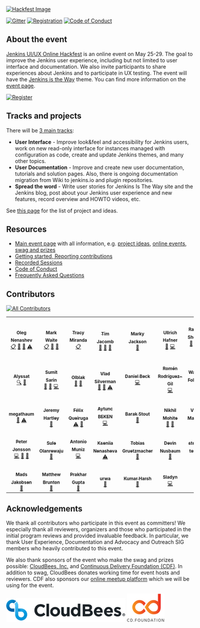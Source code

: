[![Hackfest Image](./img/README_header_top.png)](https://www.jenkins.io/events/online-hackfest/2020-uiux/)

[![Gitter](https://badges.gitter.im/jenkinsci/hackfest.svg)](https://gitter.im/jenkinsci/hackfest?utm_source=badge&utm_medium=badge&utm_campaign=pr-badge)
[![Registration](https://img.shields.io/badge/register-here-blue)](https://forms.gle/MrkASJagxNvdXBbdA)
[![Code of Conduct](https://img.shields.io/badge/%E2%9D%A4-code%20of%20conduct-lightgrey.svg)](https://www.jenkins.io/project/conduct/)


## About the event

[Jenkins UI/UX Online Hackfest](https://www.jenkins.io/events/online-hackfest/2020-uiux/) is an online event on May 25-29.
The goal to improve the Jenkins user experience, including but not limited to user interface and documentation.
We also invite participants to share experiences about Jenkins and to participate in UX testing.
The event will have the [Jenkins is the Way](https://www.jenkins.io/blog/2020/04/30/jenkins-is-the-way/) theme.
You can find more information on the [event page](https://www.jenkins.io/events/online-hackfest/2020-uiux/).

[![Register](./img/register-button-small.png)](https://forms.gle/MrkASJagxNvdXBbdA)

## Tracks and projects

There will be [3 main tracks](https://www.jenkins.io/events/online-hackfest/2020-uiux/#tracks-and-project-ideas):

* **User Interface** - Improve look&feel and accessibility for Jenkins users, work on new read-only interface for instances managed with configuration as code, create and update Jenkins themes, and many other topics.
* **User Documentation** - Improve and create new user documentation, tutorials and solution pages. Also, there is ongoing documentation migration from Wiki to jenkins.io and plugin repositories.
* **Spread the word** - Write user stories for Jenkins Is The Way site and the Jenkins blog, post about your Jenkins user experience and new features, record overview and HOWTO videos, etc.

See [this page](https://www.jenkins.io/events/online-hackfest/2020-uiux/#tracks-and-project-ideas) for the list of project and ideas.

## Resources

* [Main event page](https://www.jenkins.io/events/online-hackfest/2020-uiux/) with all information, e.g. 
  [project ideas](https://www.jenkins.io/events/online-hackfest/2020-uiux/#tracks-and-project-ideas),
  [online events](https://www.jenkins.io/events/online-hackfest/2020-uiux/#online-events),
  [swag and prizes](https://www.jenkins.io/events/online-hackfest/2020-uiux/#swag-and-prizes)
* [Getting started, Reporting contributions](./CONTRIBUTING.md)
* [Recorded Sessions](./presentations/)
* [Code of Conduct](https://www.jenkins.io/project/conduct/)
* [Frequently Asked Questions](https://www.jenkins.io/events/online-hackfest/2020-uiux/faq/)

## Contributors

<!-- ALL-CONTRIBUTORS-BADGE:START - Do not remove or modify this section -->
[![All Contributors](https://img.shields.io/badge/all_contributors-34-orange.svg?style=flat-square)](#contributors-)
<!-- ALL-CONTRIBUTORS-BADGE:END --> 

<!-- ALL-CONTRIBUTORS-LIST:START - Do not remove or modify this section -->
<!-- prettier-ignore-start -->
<!-- markdownlint-disable -->
<table>
  <tr>
    <td align="center"><a href="https://github.com/oleg-nenashev"><img src="https://avatars0.githubusercontent.com/u/3000480?v=4" width="100px;" alt=""/><br /><sub><b>Oleg Nenashev</b></sub></a><br /><a href="#eventOrganizing-oleg-nenashev" title="Event Organizing">📋</a> <a href="#talk-oleg-nenashev" title="Talks">📢</a> <a href="https://github.com/jenkinsci/ui-ux-hackfest-2020/commits?author=oleg-nenashev" title="Documentation">📖</a> <a href="https://github.com/jenkinsci/ui-ux-hackfest-2020/commits?author=oleg-nenashev" title="Tests">⚠️</a></td>
    <td align="center"><a href="https://jenkins.io/blog/authors/markewaite/"><img src="https://avatars2.githubusercontent.com/u/156685?v=4" width="100px;" alt=""/><br /><sub><b>Mark Waite</b></sub></a><br /><a href="#eventOrganizing-MarkEWaite" title="Event Organizing">📋</a> <a href="#talk-MarkEWaite" title="Talks">📢</a> <a href="https://github.com/jenkinsci/ui-ux-hackfest-2020/pulls?q=is%3Apr+reviewed-by%3AMarkEWaite" title="Reviewed Pull Requests">👀</a></td>
    <td align="center"><a href="https://tracymiranda.com"><img src="https://avatars2.githubusercontent.com/u/5173122?v=4" width="100px;" alt=""/><br /><sub><b>Tracy Miranda</b></sub></a><br /><a href="#eventOrganizing-tracymiranda" title="Event Organizing">📋</a></td>
    <td align="center"><a href="https://github.com/timja"><img src="https://avatars3.githubusercontent.com/u/21194782?v=4" width="100px;" alt=""/><br /><sub><b>Tim Jacomb</b></sub></a><br /><a href="https://github.com/jenkinsci/ui-ux-hackfest-2020/pulls?q=is%3Apr+reviewed-by%3Atimja" title="Reviewed Pull Requests">👀</a> <a href="#ideas-timja" title="Ideas, Planning, & Feedback">🤔</a> <a href="#talk-timja" title="Talks">📢</a></td>
    <td align="center"><a href="https://twitter.com/markyjackson5"><img src="https://avatars2.githubusercontent.com/u/16655670?v=4" width="100px;" alt=""/><br /><sub><b>Marky Jackson</b></sub></a><br /><a href="https://github.com/jenkinsci/ui-ux-hackfest-2020/pulls?q=is%3Apr+reviewed-by%3Amarkyjackson-taulia" title="Reviewed Pull Requests">👀</a></td>
    <td align="center"><a href="http://www.cs.hm.edu/die_fakultaet/ansprechpartner/professoren/hafner/index.de.html"><img src="https://avatars2.githubusercontent.com/u/503338?v=4" width="100px;" alt=""/><br /><sub><b>Ullrich Hafner</b></sub></a><br /><a href="#talk-uhafner" title="Talks">📢</a> <a href="https://github.com/jenkinsci/ui-ux-hackfest-2020/commits?author=uhafner" title="Code">💻</a></td>
    <td align="center"><a href="https://github.com/res0nance"><img src="https://avatars3.githubusercontent.com/u/31362124?v=4" width="100px;" alt=""/><br /><sub><b>Raihaan Shouhell</b></sub></a><br /><a href="https://github.com/jenkinsci/ui-ux-hackfest-2020/commits?author=res0nance" title="Documentation">📖</a> <a href="https://github.com/jenkinsci/ui-ux-hackfest-2020/commits?author=res0nance" title="Code">💻</a> <a href="https://github.com/jenkinsci/ui-ux-hackfest-2020/pulls?q=is%3Apr+reviewed-by%3Ares0nance" title="Reviewed Pull Requests">👀</a> <a href="https://github.com/jenkinsci/ui-ux-hackfest-2020/commits?author=res0nance" title="Tests">⚠️</a></td>
  </tr>
  <tr>
    <td align="center"><a href="https://github.com/alyssat"><img src="https://avatars1.githubusercontent.com/u/15133103?v=4" width="100px;" alt=""/><br /><sub><b>Alyssat</b></sub></a><br /><a href="#fundingFinding-alyssat" title="Funding Finding">🔍</a> <a href="#talk-alyssat" title="Talks">📢</a></td>
    <td align="center"><a href="https://github.com/stellargo"><img src="https://avatars0.githubusercontent.com/u/27735438?v=4" width="100px;" alt=""/><br /><sub><b>Sumit Sarin</b></sub></a><br /><a href="https://github.com/jenkinsci/ui-ux-hackfest-2020/commits?author=stellargo" title="Documentation">📖</a> <a href="#tool-stellargo" title="Tools">🔧</a> <a href="https://github.com/jenkinsci/ui-ux-hackfest-2020/commits?author=stellargo" title="Code">💻</a></td>
    <td align="center"><a href="https://github.com/olblak"><img src="https://avatars1.githubusercontent.com/u/2360224?v=4" width="100px;" alt=""/><br /><sub><b>Olblak</b></sub></a><br /><a href="https://github.com/jenkinsci/ui-ux-hackfest-2020/commits?author=olblak" title="Documentation">📖</a> <a href="https://github.com/jenkinsci/ui-ux-hackfest-2020/pulls?q=is%3Apr+reviewed-by%3Aolblak" title="Reviewed Pull Requests">👀</a></td>
    <td align="center"><a href="https://vsilverman.github.io"><img src="https://avatars0.githubusercontent.com/u/2159948?v=4" width="100px;" alt=""/><br /><sub><b>Vlad Silverman</b></sub></a><br /><a href="https://github.com/jenkinsci/ui-ux-hackfest-2020/pulls?q=is%3Apr+reviewed-by%3Avsilverman" title="Reviewed Pull Requests">👀</a> <a href="https://github.com/jenkinsci/ui-ux-hackfest-2020/commits?author=vsilverman" title="Documentation">📖</a> <a href="https://github.com/jenkinsci/ui-ux-hackfest-2020/commits?author=vsilverman" title="Tests">⚠️</a></td>
    <td align="center"><a href="https://github.com/daniel-beck"><img src="https://avatars3.githubusercontent.com/u/1831569?v=4" width="100px;" alt=""/><br /><sub><b>Daniel Beck</b></sub></a><br /><a href="https://github.com/jenkinsci/ui-ux-hackfest-2020/commits?author=daniel-beck" title="Code">💻</a></td>
    <td align="center"><a href="https://www.romenrg.com"><img src="https://avatars2.githubusercontent.com/u/1831480?v=4" width="100px;" alt=""/><br /><sub><b>Romén Rodríguez-Gil</b></sub></a><br /><a href="https://github.com/jenkinsci/ui-ux-hackfest-2020/commits?author=romenrg" title="Code">💻</a></td>
    <td align="center"><a href="https://github.com/Wadeck"><img src="https://avatars1.githubusercontent.com/u/2662497?v=4" width="100px;" alt=""/><br /><sub><b>Wadeck Follonier</b></sub></a><br /><a href="https://github.com/jenkinsci/ui-ux-hackfest-2020/commits?author=Wadeck" title="Code">💻</a></td>
  </tr>
  <tr>
    <td align="center"><a href="https://github.com/megathaum"><img src="https://avatars3.githubusercontent.com/u/6340362?v=4" width="100px;" alt=""/><br /><sub><b>megathaum</b></sub></a><br /><a href="https://github.com/jenkinsci/ui-ux-hackfest-2020/commits?author=megathaum" title="Documentation">📖</a> <a href="https://github.com/jenkinsci/ui-ux-hackfest-2020/commits?author=megathaum" title="Tests">⚠️</a></td>
    <td align="center"><a href="https://github.com/jphartley"><img src="https://avatars3.githubusercontent.com/u/2852805?v=4" width="100px;" alt=""/><br /><sub><b>Jeremy Hartley</b></sub></a><br /><a href="#talk-jphartley" title="Talks">📢</a></td>
    <td align="center"><a href="https://github.com/fqueiruga"><img src="https://avatars3.githubusercontent.com/u/5738588?v=4" width="100px;" alt=""/><br /><sub><b>Félix Queiruga</b></sub></a><br /><a href="https://github.com/jenkinsci/ui-ux-hackfest-2020/commits?author=fqueiruga" title="Tests">⚠️</a> <a href="https://github.com/jenkinsci/ui-ux-hackfest-2020/pulls?q=is%3Apr+reviewed-by%3Afqueiruga" title="Reviewed Pull Requests">👀</a></td>
    <td align="center"><a href="https://www.linkedin.com/in/aytunc-beken/"><img src="https://avatars2.githubusercontent.com/u/17325506?v=4" width="100px;" alt=""/><br /><sub><b>Aytunc BEKEN</b></sub></a><br /><a href="https://github.com/jenkinsci/ui-ux-hackfest-2020/commits?author=aytuncbeken" title="Code">💻</a></td>
    <td align="center"><a href="https://github.com/BarakStout"><img src="https://avatars3.githubusercontent.com/u/34528865?v=4" width="100px;" alt=""/><br /><sub><b>Barak Stout</b></sub></a><br /><a href="https://github.com/jenkinsci/ui-ux-hackfest-2020/commits?author=BarakStout" title="Documentation">📖</a></td>
    <td align="center"><a href="https://github.com/Nik35"><img src="https://avatars3.githubusercontent.com/u/16377950?v=4" width="100px;" alt=""/><br /><sub><b>Nikhil Mohite</b></sub></a><br /><a href="https://github.com/jenkinsci/ui-ux-hackfest-2020/pulls?q=is%3Apr+reviewed-by%3Anik35" title="Reviewed Pull Requests">👀</a> <a href="https://github.com/jenkinsci/ui-ux-hackfest-2020/commits?author=nik35" title="Documentation">📖</a></td>
    <td align="center"><a href="https://github.com/v1v"><img src="https://avatars2.githubusercontent.com/u/2871786?v=4" width="100px;" alt=""/><br /><sub><b>Victor Martinez</b></sub></a><br /><a href="https://github.com/jenkinsci/ui-ux-hackfest-2020/commits?author=v1v" title="Documentation">📖</a></td>
  </tr>
  <tr>
    <td align="center"><a href="https://peterjonsson.se"><img src="https://avatars2.githubusercontent.com/u/4572231?v=4" width="100px;" alt=""/><br /><sub><b>Peter Jonsson</b></sub></a><br /><a href="https://github.com/jenkinsci/ui-ux-hackfest-2020/commits?author=95jonpet" title="Code">💻</a> <a href="https://github.com/jenkinsci/ui-ux-hackfest-2020/pulls?q=is%3Apr+reviewed-by%3A95jonpet" title="Reviewed Pull Requests">👀</a> <a href="#tool-95jonpet" title="Tools">🔧</a></td>
    <td align="center"><a href="https://github.com/LarrySul"><img src="https://avatars0.githubusercontent.com/u/29729601?v=4" width="100px;" alt=""/><br /><sub><b>Sule Olanrewaju</b></sub></a><br /><a href="https://github.com/jenkinsci/ui-ux-hackfest-2020/commits?author=LarrySul" title="Documentation">📖</a></td>
    <td align="center"><a href="http://amunizmartin.com"><img src="https://avatars3.githubusercontent.com/u/1017585?v=4" width="100px;" alt=""/><br /><sub><b>Antonio Muniz</b></sub></a><br /><a href="https://github.com/jenkinsci/ui-ux-hackfest-2020/commits?author=amuniz" title="Code">💻</a></td>
    <td align="center"><a href="https://github.com/ksenia-nenasheva"><img src="https://avatars1.githubusercontent.com/u/5075432?v=4" width="100px;" alt=""/><br /><sub><b>Kseniia Nenasheva</b></sub></a><br /><a href="https://github.com/jenkinsci/ui-ux-hackfest-2020/commits?author=ksenia-nenasheva" title="Tests">⚠️</a></td>
    <td align="center"><a href="https://github.com/TobiX"><img src="https://avatars3.githubusercontent.com/u/78534?v=4" width="100px;" alt=""/><br /><sub><b>Tobias Gruetzmacher</b></sub></a><br /><a href="#talk-TobiX" title="Talks">📢</a></td>
    <td align="center"><a href="https://github.com/dwnusbaum"><img src="https://avatars3.githubusercontent.com/u/1068968?v=4" width="100px;" alt=""/><br /><sub><b>Devin Nusbaum</b></sub></a><br /><a href="https://github.com/jenkinsci/ui-ux-hackfest-2020/commits?author=dwnusbaum" title="Documentation">📖</a></td>
    <td align="center"><a href="https://twitter.com/steven_terrana"><img src="https://avatars1.githubusercontent.com/u/22510821?v=4" width="100px;" alt=""/><br /><sub><b>steven-terrana</b></sub></a><br /><a href="https://github.com/jenkinsci/ui-ux-hackfest-2020/commits?author=steven-terrana" title="Documentation">📖</a></td>
  </tr>
  <tr>
    <td align="center"><a href="https://github.com/MadsJakobsen"><img src="https://avatars3.githubusercontent.com/u/887218?v=4" width="100px;" alt=""/><br /><sub><b>Mads Jakobsen</b></sub></a><br /><a href="https://github.com/jenkinsci/ui-ux-hackfest-2020/commits?author=MadsJakobsen" title="Documentation">📖</a></td>
    <td align="center"><a href="https://github.com/Taeloz"><img src="https://avatars2.githubusercontent.com/u/32245517?v=4" width="100px;" alt=""/><br /><sub><b>Matthew Brunton</b></sub></a><br /><a href="https://github.com/jenkinsci/ui-ux-hackfest-2020/commits?author=Taeloz" title="Documentation">📖</a></td>
    <td align="center"><a href="https://github.com/guptaprakhariitr"><img src="https://avatars0.githubusercontent.com/u/58157064?v=4" width="100px;" alt=""/><br /><sub><b>Prakhar Gupta</b></sub></a><br /><a href="https://github.com/jenkinsci/ui-ux-hackfest-2020/commits?author=guptaprakhariitr" title="Documentation">📖</a></td>
    <td align="center"><a href="https://github.com/urwa"><img src="https://avatars3.githubusercontent.com/u/5441467?v=4" width="100px;" alt=""/><br /><sub><b>urwa</b></sub></a><br /><a href="https://github.com/jenkinsci/ui-ux-hackfest-2020/commits?author=urwa" title="Documentation">📖</a></td>
    <td align="center"><a href="http://krharsh17.vision"><img src="https://avatars2.githubusercontent.com/u/46624829?v=4" width="100px;" alt=""/><br /><sub><b>Kumar Harsh</b></sub></a><br /><a href="https://github.com/jenkinsci/ui-ux-hackfest-2020/commits?author=krharsh17" title="Documentation">📖</a></td>
    <td align="center"><a href="https://sladyn98.netlify.com"><img src="https://avatars1.githubusercontent.com/u/28837406?v=4" width="100px;" alt=""/><br /><sub><b>Sladyn</b></sub></a><br /><a href="https://github.com/jenkinsci/ui-ux-hackfest-2020/commits?author=sladyn98" title="Code">💻</a></td>
  </tr>
</table>

<!-- markdownlint-enable -->
<!-- prettier-ignore-end -->
<!-- ALL-CONTRIBUTORS-LIST:END -->

## Acknowledgements

We thank all contributors who participate in this event as committers!
We especially thank all reviewers, organizers and those who participated in the initial program reviews and provided invaluable feedback.
In particular, we thank User Experience, Documentation and Advocacy and Outreach SIG members who heavily contributed to this event.

We also thank sponsors of the event who make the swag and prizes possible:
[CloudBees, Inc.](https://www.cloudbees.com/) and
[Continuous Delivery Foundation (CDF)](https://cd.foundation/).
In addition to swag, CloudBees donates working time for event hosts and reviewers.
CDF also sponsors our [online meetup platform](https://www.jenkins.io/events/online-meetup) which we will be using for the event.

[![CloudBees Logo](./img/cloudbees-logo.png)](https://www.cloudbees.com/)
[![CDF Logo](./img/cdf.png)](https://cd.foundation/)

